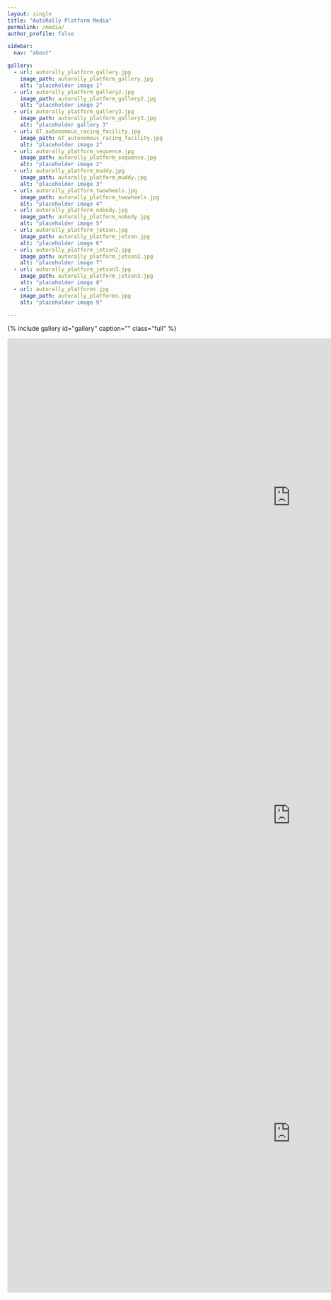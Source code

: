 ```yaml
---
layout: single
title: "AutoRally Platform Media"
permalink: /media/
author_profile: false

sidebar:
  nav: "about"

gallery:
  - url: autorally_platform_gallery.jpg
    image_path: autorally_platform_gallery.jpg
    alt: "placeholder image 1"
  - url: autorally_platform_gallery2.jpg
    image_path: autorally_platform_gallery2.jpg
    alt: "placeholder image 2"
  - url: autorally_platform_gallery3.jpg
    image_path: autorally_platform_gallery3.jpg
    alt: "placeholder gallery 3"
  - url: GT_autonomous_racing_facility.jpg
    image_path: GT_autonomous_racing_facility.jpg
    alt: "placeholder image 2"
  - url: autorally_platform_sequence.jpg
    image_path: autorally_platform_sequence.jpg
    alt: "placeholder image 2"
  - url: autorally_platform_muddy.jpg
    image_path: autorally_platform_muddy.jpg
    alt: "placeholder image 3"
  - url: autorally_platform_twowheels.jpg
    image_path: autorally_platform_twowheels.jpg
    alt: "placeholder image 4"
  - url: autorally_platform_nobody.jpg
    image_path: autorally_platform_nobody.jpg
    alt: "placeholder image 5"
  - url: autorally_platform_jetson.jpg
    image_path: autorally_platform_jetson.jpg
    alt: "placeholder image 6"
  - url: autorally_platform_jetson2.jpg
    image_path: autorally_platform_jetson2.jpg
    alt: "placeholder image 7"
  - url: autorally_platform_jetson3.jpg
    image_path: autorally_platform_jetson3.jpg
    alt: "placeholder image 8"
  - url: autorally_platforms.jpg
    image_path: autorally_platforms.jpg
    alt: "placeholder image 9"

---
```


{% include gallery id="gallery" caption="" class="full" %}

<iframe width="1280" height="720" src="https://youtube.com/embed/1AR2-OHCxsQ" frameborder="0"></iframe>

<iframe width="1280" height="720" src="https://youtube.com/embed/T4ZB3RYSbrk" frameborder="0"></iframe>

<iframe width="1280" height="720" src="https://youtube.com/embed/FbcGs-XoiUw" frameborder="0"></iframe>

